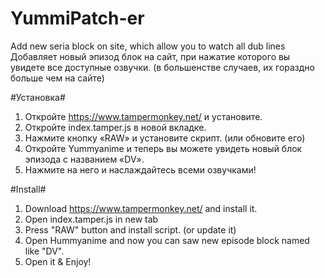 # YummiPatch-er
Add new seria block on site, which allow you to watch all dub lines
Добавляет новый эпизод блок на сайт, при нажатие которого вы увидете все доступные озвучки. (в большенстве случаев, их гораздно больше чем на сайте)

#Установка#
1. Откройте https://www.tampermonkey.net/ и установите.
2. Откройте index.tamper.js в новой вкладке.
3. Нажмите кнопку «RAW» и установите скрипт. (или обновите его)
4. Откройте Yummyanime и теперь вы можете увидеть новый блок эпизода с названием «DV».
5. Нажмите на него и наслаждайтесь всеми озвучками!

#Install#
1. Download https://www.tampermonkey.net/ and install it.
2. Open index.tamper.js in new tab
3. Press "RAW" button and install script. (or update it)
4. Open Нummyanime and now you can saw new episode block named like "DV".
5. Open it & Enjoy!
